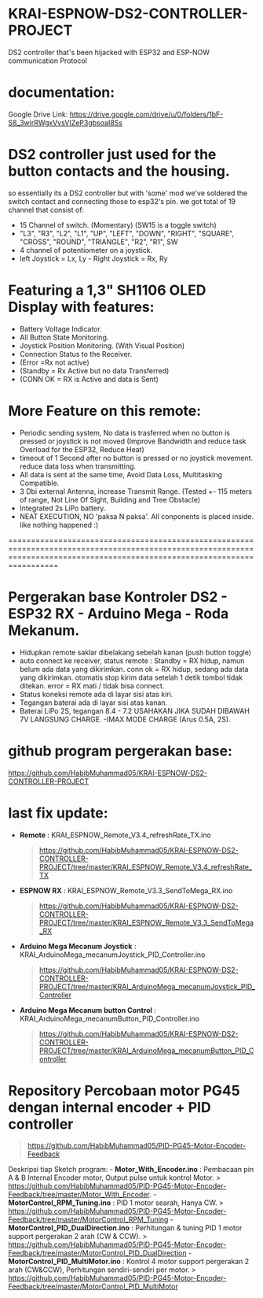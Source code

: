 # KRAI-ESPNOW-DS2-CONTROLLER-PROJECT
DS2 controller that's been hijacked with ESP32 and ESP-NOW communication Protocol

# documentation:
Google Drive Link: https://drive.google.com/drive/u/0/folders/1bF-S8_3wirRWgxVvsVIZeP3gbsoaI8Ss

# DS2 controller just used for the button contacts and the housing.
so essentially its a DS2 controller but with 'some' mod
we've soldered the switch contact and connecting those to esp32's pin.
we got total of 19 channel that consist of:
- 15 Channel of switch. (Momentary) (SW15 is a toggle switch) 
- "L3", "R3", "L2", "L1", "UP", "LEFT", "DOWN", "RIGHT", "SQUARE", "CROSS", "ROUND", "TRIANGLE", "R2", "R1", SW
- 4 channel of potentiometer on a joystick.
- left Joystick = Lx, Ly  -  Right Joystick = Rx, Ry

# Featuring a 1,3" SH1106 OLED Display with features:
- Battery Voltage Indicator.
- All Button State Monitoring.
- Joystick Position Monitoring. (With Visual Position)
- Connection Status to the Receiver.
- (Error =Rx not active)
- (Standby = Rx Active but no data Transferred)
- (CONN OK = RX is Active and data is Sent)

# More Feature on this remote:
- Periodic sending system, No data is trasferred when no button is pressed or joystick is not moved (Improve Bandwidth and reduce task Overload for the ESP32, Reduce Heat)
- timeout of 1 Second after no button is pressed or no joystick movement. reduce data loss when transmitting.
- All data is sent at the same time, Avoid Data Loss, Multitasking Compatible.
- 3 Dbi external Antenna, increase Transmit Range. (Tested +- 115 meters of range, Not Line Of Sight, Building and Tree Obstacle)
- Integrated 2s LiPo battery.
- NEAT EXECUTION, NO 'paksa N paksa'. All conponents is placed inside. like nothing happened :)

=============================================================================================================================================================================

# Pergerakan base Kontroler DS2 - ESP32 RX - Arduino Mega - Roda Mekanum.
- Hidupkan remote saklar dibelakang sebelah kanan (push button toggle)
- auto connect ke receiver, status remote : Standby = RX hidup, namun belum ada data yang dikirimkan.
											                      conn ok = RX hidup, sedang ada data yang dikirimkan. otomatis stop kirim data setelah 1 detik tombol tidak ditekan.
											                      error   = RX mati / tidak bisa connect.
- Status koneksi remote ada di layar sisi atas kiri.
- Tegangan baterai ada di layar sisi atas kanan.
- Baterai LiPo 2S, tegangan 8.4 - 7.2  USAHAKAN JIKA SUDAH DIBAWAH 7V LANGSUNG CHARGE. -IMAX MODE CHARGE (Arus 0.5A, 2S).

# github program pergerakan base:
https://github.com/HabibMuhammad05/KRAI-ESPNOW-DS2-CONTROLLER-PROJECT

# last fix update: 
- **Remote** : KRAI_ESPNOW_Remote_V3.4_refreshRate_TX.ino
   > https://github.com/HabibMuhammad05/KRAI-ESPNOW-DS2-CONTROLLER-PROJECT/tree/master/KRAI_ESPNOW_Remote_V3.4_refreshRate_TX
   
- **ESPNOW RX** : KRAI_ESPNOW_Remote_V3.3_SendToMega_RX.ino
   > https://github.com/HabibMuhammad05/KRAI-ESPNOW-DS2-CONTROLLER-PROJECT/tree/master/KRAI_ESPNOW_Remote_V3.3_SendToMega_RX
   
- **Arduino Mega Mecanum Joystick** : KRAI_ArduinoMega_mecanumJoystick_PID_Controller.ino
	 > https://github.com/HabibMuhammad05/KRAI-ESPNOW-DS2-CONTROLLER-PROJECT/tree/master/KRAI_ArduinoMega_mecanumJoystick_PID_Controller
  
- **Arduino Mega Mecanum button Control** : KRAI_ArduinoMega_mecanumButton_PID_Controller.ino
	 > https://github.com/HabibMuhammad05/KRAI-ESPNOW-DS2-CONTROLLER-PROJECT/tree/master/KRAI_ArduinoMega_mecanumButton_PID_Controller
  	
		
# Repository Percobaan motor PG45 dengan internal encoder + PID controller
> https://github.com/HabibMuhammad05/PID-PG45-Motor-Encoder-Feedback

Deskripsi tiap Sketch program:
	- **Motor_With_Encoder.ino**  : Pembacaan pin A & B Internal Encoder motor, Output pulse untuk kontrol Motor.
	   > https://github.com/HabibMuhammad05/PID-PG45-Motor-Encoder-Feedback/tree/master/Motor_With_Encoder.
	- **MotorControl_RPM_Tuning.ino**  : PID 1 motor searah, Hanya CW.
	   > https://github.com/HabibMuhammad05/PID-PG45-Motor-Encoder-Feedback/tree/master/MotorControl_RPM_Tuning
	- **MotorControl_PID_DualDirection.ino**  : Perhitungan & tuning PID 1 motor support pergerakan 2 arah (CW & CCW).
	   > https://github.com/HabibMuhammad05/PID-PG45-Motor-Encoder-Feedback/tree/master/MotorControl_PID_DualDirection
	- **MotorControl_PID_MultiMotor.ino**  : Kontrol 4 motor support pergerakan 2 arah (CW&CCW), Perhitungan sendiri-sendiri per motor.
	   > https://github.com/HabibMuhammad05/PID-PG45-Motor-Encoder-Feedback/tree/master/MotorControl_PID_MultiMotor
